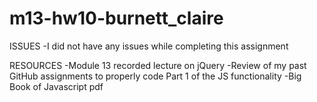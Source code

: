 # m13-hw10-burnett_claire

ISSUES
-I did not have any issues while completing this assignment



RESOURCES
-Module 13 recorded lecture on jQuery
-Review of my past GitHub assignments to properly code Part 1 of the JS functionality
-Big Book of Javascript pdf